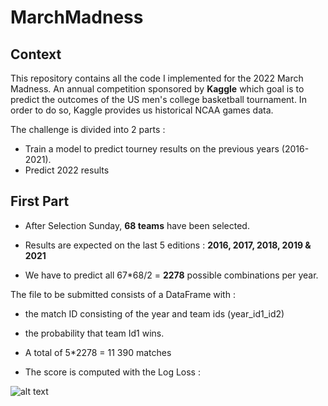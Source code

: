 # MarchMadness
## Context
This repository contains all the code I implemented for the 2022 March Madness. An annual competition sponsored by **Kaggle** which goal is to predict the outcomes of the US men's college basketball tournament. In order to do so, Kaggle provides us historical NCAA games data.

The challenge is divided into 2 parts :
 - Train a model to predict tourney results on the previous years (2016-2021).
 - Predict 2022 results

## First Part

 - After Selection Sunday, **68 teams** have been selected.

 - Results are expected on the last 5 editions : **2016, 2017, 2018, 2019 & 2021**

 - We have to predict all 67*68/2 = **2278** possible combinations per year.

The file to be submitted consists of a DataFrame with :
 - the match ID consisting of the year and team ids (year_id1_id2) 
 - the probability that team Id1 wins.

 - A total of 5*2278 = 11 390 matches
 - The score is computed with the Log Loss :

![alt text](https://github.com/AymenKallala/MarchMadness/Images/blob/master/LogLoss.png)
